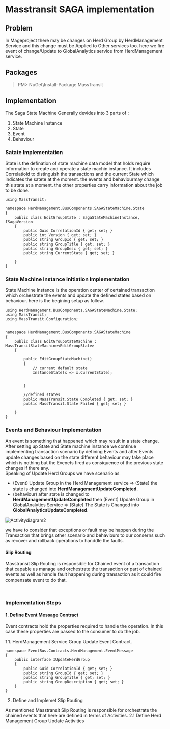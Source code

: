 # Masstransit SAGA implementation

## Problem

In Mageproject there may be changes on Herd Group by HerdManagement Service and this change must be Applied to Other services too. here we fire event of change/Update to GlobalAnalytics service from HerdManagement service. 

## Packages

> PM> NuGet\Install-Package MassTransit

## Implementation

The Saga State Machine Generally devides into 3 parts of :<br/>

1. State Machine Instance
2. State
3. Event
4. Behaviour

### Satate Implementation
State is the defination of state machine data model that holds require information to create and operate a state machin instance. It includes CorrelatioId to distinguish the transactions and the current State which indicates the satete at the moment. the events and behaviourmay change this state at a moment. the other properties carry information about the job to be done.<br/>

```
using MassTransit;

namespace HerdManagement.BusComponents.SAGAStateMachine.State
{
    public class EditGroupState : SagaStateMachineInstance, ISagaVersion
    {
        public Guid CorrelationId { get; set; }
        public int Version { get; set; }
        public string GroupId { get; set; }
        public string GroupTitle { get; set; }
        public string GroupDesc { get; set; }
        public string CurrentState { get; set; }

    }
}

```

### State Machine Instance initiation Implementation
State Machine Instance is the operation center of certained transaction which orchestrate the events and update the defined states based on behaviour. here is the begining setup as follow.

```
using HerdManagement.BusComponents.SAGAStateMachine.State;
using MassTransit;
using MassTransit.Configuration;


namespace HerdManagement.BusComponents.SAGAStateMachine
{
    public class EditGroupStateMachine : MassTransitStateMachine<EditGroupState>
    {

        public EditGroupStateMachine()
        {
            // current default state
            InstanceState(x => x.CurrentState);


        }

        //defined states
        public MassTransit.State Completed { get; set; }
        public MassTransit.State Failed { get; set; }

    }
}
```

### Events and Behaviour Implementation
An event is something that happened which may result in a state change. After setting up State and State machine instance we continue implementing transaction scenario by defining Events and after Events update changes based on the state different behaviour may take place which is nothing but the Evenets fired as consiquence of the previous state changes if there any.<br/>
Speaking of Update Herd Groups we have scenario as <br/>

- (Event) Update Group in the Herd Management service => (State) the state is changed into **HerdManagementUpdateCompleted**.
- (behaviour) after state is changed to  **HerdManagementUpdateCompleted** then (Event) Update Group in GlobalAnalytics Service => (State) The State is Changed into **GlobalAnalyticsUpdateCompleted**.

![Activitydiagram2](https://user-images.githubusercontent.com/105317212/209435946-4c5da27a-bae0-4cc2-98ea-5582cb1eb219.png)

we have to consider that exceptions or fault may be happen during the Transaction that brings other scenario and behaviours to our conserns such as recover and rollback operations to handdle the faults.<br/>

#### Slip Routing
Masstransit Slip Routing is responsible for Chained event of a transaction that capable us manage and orchestrate the transaction or part of chained events as well as handle fault happening during transaction as it could fire compensate event to do that.

<br/>

### Implementation Steps

#### 1. Define Event Message Contract<br/>
Event contracts hold the properties required to handle the operation. In this case these properties are passed to the consumer to do the job.<br/>

1.1. HerdManagement Service Group Update Event Contract.

```
namespace EventBus.Contracts.HerdManagement.EventMessage
{
    public interface IUpdateHerdGroup
    {
        public Guid CorrelationId { get; set; }
        public string GroupId { get; set; }
        public string GroupTitle { get; set; }
        public string GroupDescription { get; set; }
    }
}

```

2. Define and Implemet Slip Routing

As mentioned Masstransit Slip Routing is responsible for orchestrate the chained events that here are defined in terms of Activities.
2.1 Define Herd Management Group Update Activities


